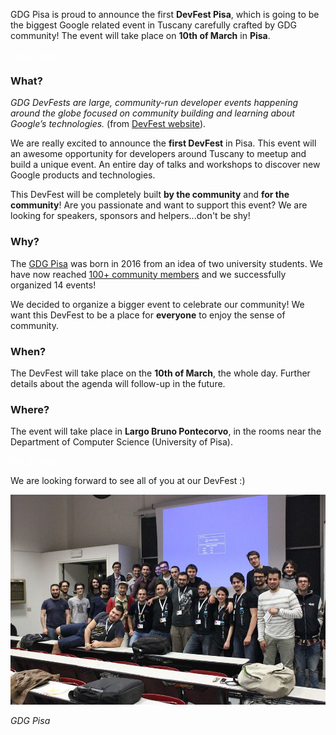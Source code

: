GDG Pisa is proud to announce the first **DevFest Pisa**, which is going to be the biggest Google related event in Tuscany carefully crafted by GDG community! The event will take place on **10th of March** in **Pisa**.

<div class="text-center">
<a href="http://bit.ly/dfpi17-c4p" target="_blank" class="style-scope header-content" style="color: white; ">
  <paper-button class="primary style-scope header-content x-scope paper-button-0" raised="" role="button" tabindex="0" animated="" aria-disabled="false" elevation="1">Get a ticket</paper-button>
</a>
</div>

### What?

*GDG DevFests are large, community-run developer events happening around the globe focused on community building and learning about Google’s technologies.* (from [DevFest website](https://developers.google.com/events/devfest/)).

We are really excited to announce the **first DevFest** in Pisa. This event will an awesome opportunity for developers around Tuscany to meetup and build a unique event. An entire day of talks and workshops to discover new Google products and technologies.

This DevFest will be completely built **by the community** and **for the community**! Are you passionate and want to support this event? We are looking for speakers, sponsors and helpers...don't be shy!

### Why?

The [GDG Pisa](https://gdgpisa.it/) was born in 2016 from an idea of two university students. We have now reached [100+ community members](https://www.meetup.com/GDG-Pisa/) and we successfully organized 14 events!

We decided to organize a bigger event to celebrate our community! We want this DevFest to be a place for **everyone** to enjoy the sense of community.

### When?

The DevFest will take place on the **10th of March**, the whole day. Further details about the agenda will follow-up in the future.

### Where? 

The event will take place in **Largo Bruno Pontecorvo**, in the rooms near the Department of Computer Science (University of Pisa).

<div class="text-center">
<a href="http://bit.ly/dfpi17-c4p" target="_blank" class="style-scope header-content" style="color: white; ">
  <paper-button class="primary style-scope header-content x-scope paper-button-0" raised="" role="button" tabindex="0" animated="" aria-disabled="false" elevation="1">Get a ticket</paper-button>
</a>
</div>

We are looking forward to see all of you at our DevFest :)

<div class="text-center">
<img src="/images/backgrounds/homephoto_1.jpg">
</div>

*GDG Pisa*